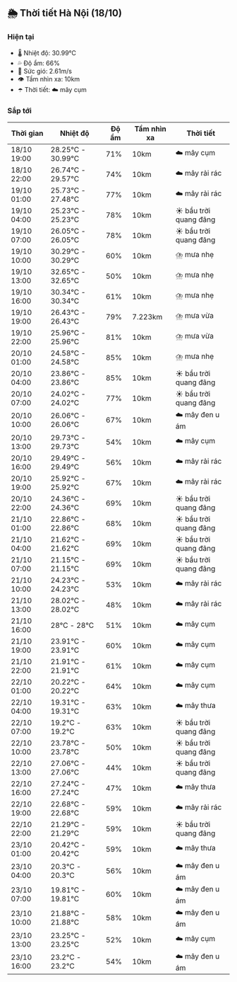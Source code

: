 ## 🌦️ Thời tiết Hà Nội (18/10)

### Hiện tại

- 🌡️ Nhiệt độ: 30.99℃
- 💦 Độ ẩm: 66%
- 💨 Sức gió: 2.61m/s
- 👁️ Tầm nhìn xa: 10km
- ☂️ Thời tiết: ☁️ mây cụm

### Sắp tới

| Thời gian | Nhiệt độ | Độ ẩm | Tầm nhìn xa | Thời tiết |
| --- | --- | --- | --- | --- |
| 18/10 19:00 | 28.25℃ - 30.99℃ | 71% | 10km | ☁️ mây cụm |
| 18/10 22:00 | 26.74℃ - 29.57℃ | 74% | 10km | ☁️ mây rải rác |
| 19/10 01:00 | 25.73℃ - 27.48℃ | 77% | 10km | ☁️ mây rải rác |
| 19/10 04:00 | 25.23℃ - 25.23℃ | 78% | 10km | ☀️ bầu trời quang đãng |
| 19/10 07:00 | 26.05℃ - 26.05℃ | 78% | 10km | ☀️ bầu trời quang đãng |
| 19/10 10:00 | 30.29℃ - 30.29℃ | 60% | 10km | ⛈️ mưa nhẹ |
| 19/10 13:00 | 32.65℃ - 32.65℃ | 50% | 10km | ⛈️ mưa nhẹ |
| 19/10 16:00 | 30.34℃ - 30.34℃ | 61% | 10km | ⛈️ mưa nhẹ |
| 19/10 19:00 | 26.43℃ - 26.43℃ | 79% | 7.223km | ⛈️ mưa vừa |
| 19/10 22:00 | 25.96℃ - 25.96℃ | 81% | 10km | ⛈️ mưa vừa |
| 20/10 01:00 | 24.58℃ - 24.58℃ | 85% | 10km | ⛈️ mưa nhẹ |
| 20/10 04:00 | 23.86℃ - 23.86℃ | 85% | 10km | ☀️ bầu trời quang đãng |
| 20/10 07:00 | 24.02℃ - 24.02℃ | 77% | 10km | ☀️ bầu trời quang đãng |
| 20/10 10:00 | 26.06℃ - 26.06℃ | 67% | 10km | ☁️ mây đen u ám |
| 20/10 13:00 | 29.73℃ - 29.73℃ | 54% | 10km | ☁️ mây cụm |
| 20/10 16:00 | 29.49℃ - 29.49℃ | 56% | 10km | ☁️ mây rải rác |
| 20/10 19:00 | 25.92℃ - 25.92℃ | 67% | 10km | ☁️ mây rải rác |
| 20/10 22:00 | 24.36℃ - 24.36℃ | 69% | 10km | ☀️ bầu trời quang đãng |
| 21/10 01:00 | 22.86℃ - 22.86℃ | 68% | 10km | ☀️ bầu trời quang đãng |
| 21/10 04:00 | 21.62℃ - 21.62℃ | 69% | 10km | ☀️ bầu trời quang đãng |
| 21/10 07:00 | 21.15℃ - 21.15℃ | 69% | 10km | ☀️ bầu trời quang đãng |
| 21/10 10:00 | 24.23℃ - 24.23℃ | 53% | 10km | ☁️ mây rải rác |
| 21/10 13:00 | 28.02℃ - 28.02℃ | 48% | 10km | ☁️ mây rải rác |
| 21/10 16:00 | 28℃ - 28℃ | 51% | 10km | ☁️ mây cụm |
| 21/10 19:00 | 23.91℃ - 23.91℃ | 60% | 10km | ☁️ mây cụm |
| 21/10 22:00 | 21.91℃ - 21.91℃ | 61% | 10km | ☁️ mây cụm |
| 22/10 01:00 | 20.22℃ - 20.22℃ | 64% | 10km | ☁️ mây cụm |
| 22/10 04:00 | 19.31℃ - 19.31℃ | 63% | 10km | ☁️ mây thưa |
| 22/10 07:00 | 19.2℃ - 19.2℃ | 63% | 10km | ☀️ bầu trời quang đãng |
| 22/10 10:00 | 23.78℃ - 23.78℃ | 50% | 10km | ☀️ bầu trời quang đãng |
| 22/10 13:00 | 27.06℃ - 27.06℃ | 44% | 10km | ☀️ bầu trời quang đãng |
| 22/10 16:00 | 27.24℃ - 27.24℃ | 47% | 10km | ☁️ mây thưa |
| 22/10 19:00 | 22.68℃ - 22.68℃ | 59% | 10km | ☁️ mây rải rác |
| 22/10 22:00 | 21.29℃ - 21.29℃ | 59% | 10km | ☀️ bầu trời quang đãng |
| 23/10 01:00 | 20.42℃ - 20.42℃ | 59% | 10km | ☁️ mây thưa |
| 23/10 04:00 | 20.3℃ - 20.3℃ | 56% | 10km | ☁️ mây đen u ám |
| 23/10 07:00 | 19.81℃ - 19.81℃ | 60% | 10km | ☁️ mây đen u ám |
| 23/10 10:00 | 21.88℃ - 21.88℃ | 58% | 10km | ☁️ mây đen u ám |
| 23/10 13:00 | 23.25℃ - 23.25℃ | 52% | 10km | ☁️ mây cụm |
| 23/10 16:00 | 23.2℃ - 23.2℃ | 54% | 10km | ☁️ mây đen u ám |
